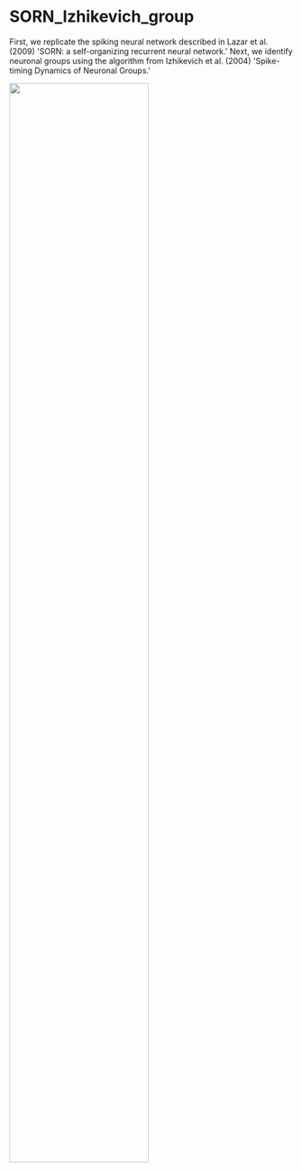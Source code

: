 # SORN_Izhikevich_group

First, we replicate the spiking neural network described in Lazar et al. (2009) 'SORN: a self-organizing recurrent neural network.' 
Next, we identify neuronal groups using the algorithm from Izhikevich et al. (2004) 'Spike-timing Dynamics of Neuronal Groups.'


<img src="https://github.com/seantanabe/SORN_Izhikevich_group/assets/170565753/e3661688-c218-4df1-a756-8d9d086a382d" width="70%" height="70%">
